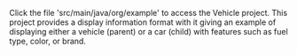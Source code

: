 Click the file 'src/main/java/org/example' to access the Vehicle project.
This project provides a display information format with it giving an example of displaying either a vehicle (parent) or a car (child) with features such as fuel type, color, or brand.
